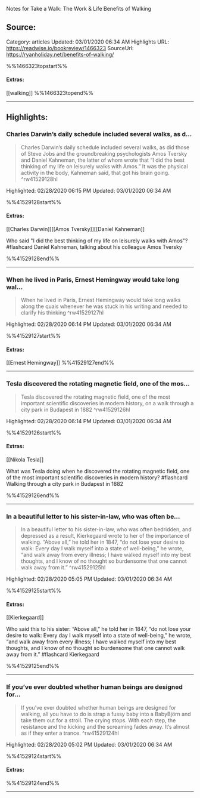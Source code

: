 Notes for Take a Walk: The Work & Life Benefits of Walking

## Source:
Category: articles
Updated: 03/01/2020 06:34 AM
Highlights URL: https://readwise.io/bookreview/1466323
SourceUrl: https://ryanholiday.net/benefits-of-walking/

%%1466323topstart%%
#### Extras:
[[walking]]
%%1466323topend%%


 
-----
 ## Highlights:

### Charles Darwin’s daily schedule included several walks, as d...
>Charles Darwin’s daily schedule included several walks, as did those of Steve Jobs and the groundbreaking psychologists Amos Tversky and Daniel Kahneman, the latter of whom wrote that “I did the best thinking of my life on leisurely walks with Amos.” It was the physical activity in the body, Kahneman said, that got his brain going. ^rw41529128hl


Highlighted: 02/28/2020 06:15 PM
Updated: 03/01/2020 06:34 AM

%%41529128start%%
#### Extras:
[[Charles Darwin]][[Amos Tversky]][[Daniel Kahneman]]

Who said "I did the best thinking of my life on leisurely walks with Amos"? #flashcard 
Daniel Kahneman, talking about his colleague Amos Tversky
<!--ID: 1612593722002-->


%%41529128end%%



------

### When he lived in Paris, Ernest Hemingway would take long wal...
>When he lived in Paris, Ernest Hemingway would take long walks along the quais whenever he was stuck in his writing and needed to clarify his thinking ^rw41529127hl


Highlighted: 02/28/2020 06:14 PM
Updated: 03/01/2020 06:34 AM

%%41529127start%%
#### Extras:
[[Ernest Hemingway]]
%%41529127end%%



------

### Tesla discovered the rotating magnetic field, one of the mos...
>Tesla discovered the rotating magnetic field, one of the most important scientific discoveries in modern history, on a walk through a city park in Budapest in 1882 ^rw41529126hl


Highlighted: 02/28/2020 06:14 PM
Updated: 03/01/2020 06:34 AM

%%41529126start%%
#### Extras:
[[Nikola Tesla]]

What was Tesla doing when he discovered the rotating magnetic field, one of the most important scientific discoveries in modern history? #flashcard 
Walking through a city park in Budapest in 1882
<!--ID: 1612593722011-->


%%41529126end%%



------

### In a beautiful letter to his sister-in-law, who was often be...
>In a beautiful letter to his sister-in-law, who was often bedridden, and depressed as a result, Kierkegaard wrote to her of the importance of walking. “Above all,” he told her in 1847, “do not lose your desire to walk: Every day I walk myself into a state of well-being,” he wrote, “and walk away from every illness; I have walked myself into my best thoughts, and I know of no thought so burdensome that one cannot walk away from it.” ^rw41529125hl


Highlighted: 02/28/2020 05:05 PM
Updated: 03/01/2020 06:34 AM

%%41529125start%%
#### Extras:
[[Kierkegaard]]


Who said this to his sister: “Above all,” he told her in 1847, “do not lose your desire to walk: Every day I walk myself into a state of well-being,” he wrote, “and walk away from every illness; I have walked myself into my best thoughts, and I know of no thought so burdensome that one cannot walk away from it.” #flashcard 
Kierkegaard
<!--ID: 1612593722020-->


%%41529125end%%



------

### If you’ve ever doubted whether human beings are designed for...
>If you’ve ever doubted whether human beings are designed for walking, all you have to do is strap a fussy baby into a BabyBjörn and take them out for a stroll. The crying stops. With each step, the resistance and the kicking and the screaming fades away. It’s almost as if they enter a trance. ^rw41529124hl


Highlighted: 02/28/2020 05:02 PM
Updated: 03/01/2020 06:34 AM

%%41529124start%%
#### Extras:

%%41529124end%%



------

